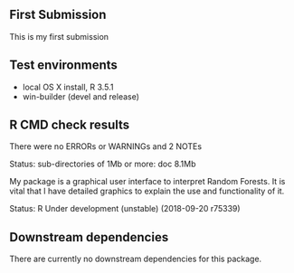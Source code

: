 First Submission
----------------

This is my first submission

Test environments
-----------------

-   local OS X install, R 3.5.1
-   win-builder (devel and release)

R CMD check results
-------------------

There were no ERRORs or WARNINGs and 2 NOTEs

Status: sub-directories of 1Mb or more: doc 8.1Mb

My package is a graphical user interface to interpret Random Forests. It is vital that I have detailed graphics to explain the use and functionality of it.

Status: R Under development (unstable) (2018-09-20 r75339)

Downstream dependencies
-----------------------

There are currently no downstream dependencies for this package.
